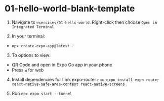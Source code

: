 # 01-hello-world-blank-template
1. Navigate to `exercises/01-hello-world`. Right-click then choose `Open in Integrated Terminal`

2. In your terminal: 
- `npx create-expo-app@latest .`

3. To options to view:
- QR Code and open in Expo Go app in your phone
- Press `w` for web

4. Install dependencies for Link expo-router
`npx expo install expo-router react-native-safe-area-context react-native-screens`

5. Run
`npx expo start --tunnel`